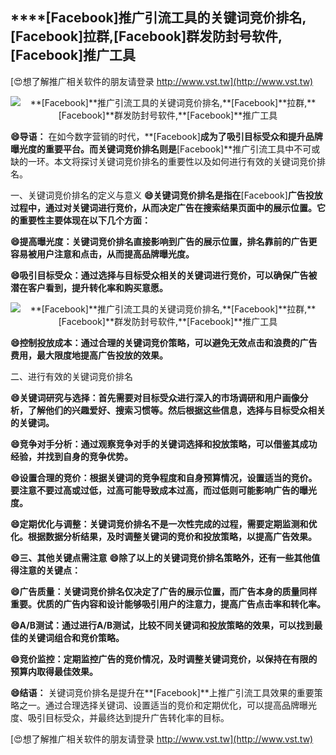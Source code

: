 ## ****[Facebook]**推广引流工具的关键词竞价排名,**[Facebook]**拉群,**[Facebook]**群发防封号软件,**[Facebook]**推广工具**

[😍想了解推广相关软件的朋友请登录 http://www.vst.tw](http://www.vst.tw)

 <center><img src="https://vst.tw/MP4/tuiguang/png/8.png" alt="**[Facebook]**推广引流工具的关键词竞价排名,**[Facebook]**拉群,**[Facebook]**群发防封号软件,**[Facebook]**推广工具"></center>

**😄导语：**
在如今数字营销的时代，**[Facebook]**成为了吸引目标受众和提升品牌曝光度的重要平台。而关键词竞价排名则是**[Facebook]**推广引流工具中不可或缺的一环。本文将探讨关键词竞价排名的重要性以及如何进行有效的关键词竞价排名。

一、关键词竞价排名的定义与意义
**😄关键词竞价排名是指在**[Facebook]**广告投放过程中，通过对关键词进行竞价，从而决定广告在搜索结果页面中的展示位置。它的重要性主要体现在以下几个方面：**

**😄提高曝光度：关键词竞价排名直接影响到广告的展示位置，排名靠前的广告更容易被用户注意和点击，从而提高品牌曝光度。**

**😄吸引目标受众：通过选择与目标受众相关的关键词进行竞价，可以确保广告被潜在客户看到，提升转化率和购买意愿。**

 <center><img src="https://vst.tw/MP4/tuiguang/png/7.png" alt="**[Facebook]**推广引流工具的关键词竞价排名,**[Facebook]**拉群,**[Facebook]**群发防封号软件,**[Facebook]**推广工具"></center>

**😄控制投放成本：通过合理的关键词竞价策略，可以避免无效点击和浪费的广告费用，最大限度地提高广告投放的效果。**

二、进行有效的关键词竞价排名

**😄关键词研究与选择：首先需要对目标受众进行深入的市场调研和用户画像分析，了解他们的兴趣爱好、搜索习惯等。然后根据这些信息，选择与目标受众相关的关键词。**

**😄竞争对手分析：通过观察竞争对手的关键词选择和投放策略，可以借鉴其成功经验，并找到自身的竞争优势。**

**😄设置合理的竞价：根据关键词的竞争程度和自身预算情况，设置适当的竞价。要注意不要过高或过低，过高可能导致成本过高，而过低则可能影响广告的曝光度。**

**😄定期优化与调整：关键词竞价排名不是一次性完成的过程，需要定期监测和优化。根据数据分析结果，及时调整关键词的竞价和投放策略，以提高广告效果。**

**😄三、其他关键点需注意**
**😄除了以上的关键词竞价排名策略外，还有一些其他值得注意的关键点：**

**😄广告质量：关键词竞价排名仅决定了广告的展示位置，而广告本身的质量同样重要。优质的广告内容和设计能够吸引用户的注意力，提高广告点击率和转化率。**

**😄A/B测试：通过进行A/B测试，比较不同关键词和投放策略的效果，可以找到最佳的关键词组合和竞价策略。**

**😄竞价监控：定期监控广告的竞价情况，及时调整关键词竞价，以保持在有限的预算内取得最佳效果。**

**😄结语：**
关键词竞价排名是提升在**[Facebook]**上推广引流工具效果的重要策略之一。通过合理选择关键词、设置适当的竞价和定期优化，可以提高品牌曝光度、吸引目标受众，并最终达到提升广告转化率的目标。

[😍想了解推广相关软件的朋友请登录 http://www.vst.tw](http://www.vst.tw)



